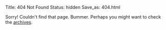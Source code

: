 Title: 404 Not Found
Status: hidden
Save_as: 404.html

Sorry! Couldn't find that page. Bummer.
Perhaps you might want to check the [archives](/archives.html).
